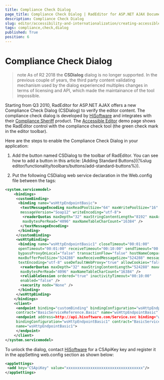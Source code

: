```yaml
---
title: Compliance Check Dialog
page_title: Compliance Check Dialog | RadEditor for ASP.NET AJAX Documentation
description: Compliance Check Dialog
slug: editor/accessibility-and-internationalization/creating-accessible-content/compliance-check-dialog
tags: compliance,check,dialog
published: True
position: 6
---
```


# Compliance Check Dialog

>note As of R2 2018 the **CSDialog** dialog is no longer supported. In the previous couple of years, the third party content validating mechanism used by the dialog experienced multiples changes in terms of licensing and API, which made the maintainance of the tool impossible.

Starting from Q3 2010, RadEditor for ASP.NET AJAX offers a new Compliance Check Dialog (CSDialog) to verify the editor content. The compliance check dialog is developed by [HiSoftware](http://www.hisoftware.com/) and integrates with their [Compliance Sheriff](https://www.cryptzone.com/products/compliance-sheriff) product. The [Accessible Editor](http://demos.telerik.com/aspnet-ajax/editor/examples/accessibleeditor/defaultcs.aspx) demo page shows the RadEditor control with the compliance check tool (the green check mark in the editor toolbar).

Here are the steps to enable the Compliance Check Dialog in your application:

1. Add the button named CSDialog to the toolbar of RadEditor. You can see how to add a button in this article: [Adding Standard Buttons]({%slug editor/functionality/toolbars/buttons/add-standard-buttons%}).

1. Put the following CSDialog web service declaration in the Web.config file between the <configuration> tags:

````XML
<system.servicemodel>
	<bindings>
	 <customBinding>
	  <binding name="wsHttpEndpointBasic">
	   <textMessageEncoding maxReadPoolSize="64" maxWritePoolSize="16"
	   messageVersion="Soap12" writeEncoding="utf-8">
		<readerQuotas maxDepth="32" maxStringContentLength="8192" maxArrayLength="16384"
		maxBytesPerRead="4096" maxNameTableCharCount="16384" />
	   </textMessageEncoding>
	  </binding>
	 </customBinding>
	 <wsHttpBinding>
	  <binding name="wsHttpEndpointBasic1" closeTimeout="00:01:00"
	  openTimeout="00:01:00" receiveTimeout="00:10:00" sendTimeout="00:01:00"
	  bypassProxyOnLocal="false" transactionFlow="false" hostNameComparisonMode="StrongWildcard"
	  maxBufferPoolSize="524288" maxReceivedMessageSize="524288" messageEncoding="Text"
	  textEncoding="utf-8" useDefaultWebProxy="true" allowCookies="false">
	   <readerQuotas maxDepth="32" maxStringContentLength="524288" maxArrayLength="16384"
	   maxBytesPerRead="4096" maxNameTableCharCount="16384" />
	   <reliableSession ordered="true" inactivityTimeout="00:10:00"
	   enabled="false" />
	   <security mode="None" />
	  </binding>
	 </wsHttpBinding>
	</bindings>
	<client>
	 <endpoint binding="customBinding" bindingConfiguration="wsHttpEndpointBasic"
	 contract="BasicServiceReference.Basic" name="wsHttpEndpointBasic" />
	 <endpoint address=http://api.hisoftware.com/Service.svc binding="wsHttpBinding"
	 bindingConfiguration="wsHttpEndpointBasic1" contract="BasicServiceReference.Basic"
	 name="wsHttpEndpointBasic1">
	 </endpoint>
	</client>
</system.servicemodel>
````

To unlock the dialog, contact [HiSoftware](http://www.hisoftware.com/) for a CSApiKey key and register it in the appSetting web.config section as shown below:

````XML
<appSettings>
 <add key="CSApiKey" value="xxxxxxxxxxxxxxxxxxxxxxxxxxxxxxxxxxx"/>
</appSettings> 
````


